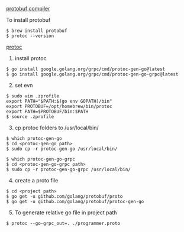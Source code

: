 [protobuf compiler](https://grpc.io/docs/protoc-installation/)

To install protobuf

```
$ brew install protobuf
$ protoc --version
```

[protoc](https://grpc.io/docs/languages/go/basics/)

1. install protoc
```
$ go install google.golang.org/grpc/cmd/protoc-gen-go@latest
$ go install google.golang.org/grpc/cmd/protoc-gen-go-grpc@latest
```
2. set evn
```
$ sudo vim .zprofile
export PATH="$PATH:$(go env GOPATH)/bin"
export PROTOBUF=/opt/homebrew/bin/protoc
export PATH=$PROTOBUF/bin:$PATH
$ source .zprofile
```
3. cp protoc folders to /usr/local/bin/
```
$ which protoc-gen-go
$ cd <protoc-gen-go path>
$ sudo cp -r protoc-gen-go /usr/local/bin/
```

```
$ which protoc-gen-go-grpc
$ cd <protoc-gen-go-grpc path>
$ sudo cp -r protoc-gen-go-grpc /usr/local/bin/
```

4. create a proto file
```
$ cd <project path>
$ go get -u github.com/golang/protobuf/proto
$ go get -u github.com/golang/protobuf/protoc-gen-go
```
5. To generate relative go file in project path
```
$ protoc --go-grpc_out=. ./programmer.proto
```